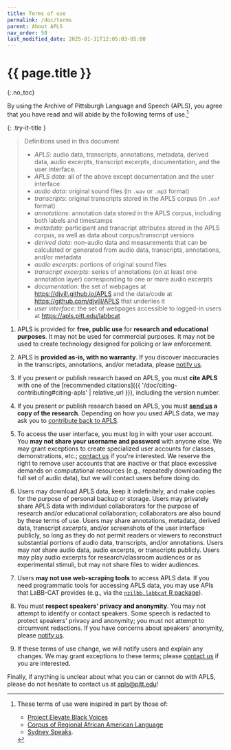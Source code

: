 ```yaml
---
title: Terms of use
permalink: /doc/terms
parent: About APLS
nav_order: 50
last_modified_date: 2025-01-31T12:05:03-05:00
---
```


# {{ page.title }}
{:.no_toc}

By using the Archive of Pittsburgh Language and Speech (APLS), you agree that you have read and will abide by the following terms of use.[^tou-sources]

{: .try-it-title }
> Definitions used in this document
>
> - _APLS_: audio data, transcripts, annotations, metadata, derived data, audio excerpts, transcript excerpts, documentation, and the user interface.
> - _APLS data_: all of the above except documentation and the user interface
> - _audio data_: original sound files (in `.wav` or `.mp3` format)
> - _transcripts_: original transcripts stored in the APLS corpus (in `.eaf` format)
> - _annotations_: annotation data stored in the APLS corpus, including both labels and timestamps
> - _metadata_: participant and transcript attributes stored in the APLS corpus, as well as data about corpus/transcript versions
> - _derived data_: non-audio data and measurements that can be calculated or generated from audio data, transcripts, annotations, and/or metadata
> - _audio excerpts_: portions of original sound files
> - _transcript excerpts_: series of annotations (on at least one annotation layer) corresponding to one or more audio excerpts
> - _documentation_: the set of webpages at <https://djvill.github.io/APLS> and the data/code at <https://github.com/djvill/APLS> that underlies it
> - _user interface_: the set of webpages accessible to logged-in users at <https://apls.pitt.edu/labbcat>

[^tou-sources]:
    These terms of use were inspired in part by those of:
    
    - [Project Elevate Black Voices](https://www.elevateblackvoiceshu.com/usage-guidelines)
    - [Corpus of Regional African American Language](https://oraal.github.io/coraal)
    - [Sydney Speaks](http://www.dynamicsoflanguage.edu.au/sydney-speaks/).


1. APLS is provided for **free, public use** for **research and educational purposes**. It may not be used for commercial purposes. It may not be used to create technology designed for policing or law enforcement.

1. APLS is **provided as-is, with no warranty**. If you discover inaccuracies in the transcripts, annotations, and/or metadata, please [notify us](mailto:apls@pitt.edu). 

1. If you present or publish research based on APLS, you must **cite APLS** with one of the [recommended citations]({{ '/doc/citing-contributing#citing-apls' | relative_url }}), including the version number.

1. If you present or publish research based on APLS, you must **[send us](mailto:apls@pitt.edu) a copy of the research**. Depending on how you used APLS data, we may ask you to [contribute back to APLS](https://djvill.github.io/APLS/doc/citing-contributing#contributing-back).

1. To access the user interface, you must log in with your user account. You **may not share your username and password** with anyone else. We may grant exceptions to create specialized user accounts for classes, demonstrations, etc.; [contact us](mailto:apls@pitt.edu) if you're interested. We reserve the right to remove user accounts that are inactive or that place excessive demands on computational resources (e.g., repeatedly downloading the full set of audio data), but we will contact users before doing do.

1. Users may download APLS data, keep it indefinitely, and make copies for the purpose of personal backup or storage. Users may privately share APLS data with individual collaborators for the purpose of research and/or educational collaboration; collaborators are also bound by these terms of use. Users may share annotations, metadata, derived data, transcript _excerpts_, and/or screenshots of the user interface publicly, so long as they do not permit readers or viewers to reconstruct substantial portions of audio data, transcripts, and/or annotations. Users may _not_ share audio data, audio excerpts, or transcripts publicly. Users may play audio excerpts for research/classroom audiences or as experimental stimuli, but may not share files to wider audiences.

1. Users **may not use web-scraping tools** to access APLS data. If you need programmatic tools for accessing APLS data, you may use APIs that LaBB-CAT provides (e.g., via the [`nzilbb.labbcat` R package](https://cran.r-project.org/package=nzilbb.labbcat)).

1. You must **respect speakers' privacy and anonymity**. You may not attempt to identify or contact speakers. Some speech is redacted to protect speakers' privacy and anonymity; you must not attempt to circumvent redactions. If you have concerns about speakers' anonymity, please [notify us](mailto:apls@pitt.edu).

1. If these terms of use change, we will notify users and explain any changes. We may grant exceptions to these terms; please [contact us](mailto:apls@pitt.edu) if you are interested.

Finally, if anything is unclear about what you can or cannot do with APLS, please do not hesitate to contact us at apls@pitt.edu!
